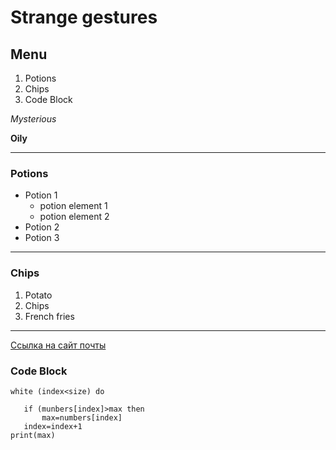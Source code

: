 # Strange gestures

## Menu

1. Potions
6. Chips
2. Code Block

 *Mysterious*  

 **Oily**

 ---
 ### Potions
 * Potion 1
   * potion element 1
   * potion element 2
 * Potion 2
 * Potion 3
  
  ---
  ### Chips
  1. Potato
  2. Chips
  3. French fries

 ---
 [Ссылка на сайт почты](https://mail.ru/)  

 ### Code Block

 ~~~
 white (index<size) do

    if (munbers[index]>max then
        max=numbers[index]
    index=index+1
print(max)
~~~